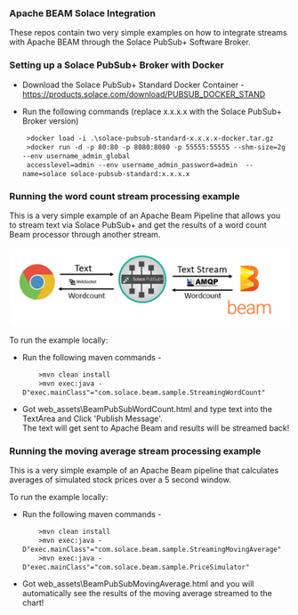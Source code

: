 ### Apache BEAM Solace Integration 

These repos contain two very simple examples on how to integrate streams with Apache BEAM through the Solace PubSub+ Software Broker. 

### Setting up a Solace PubSub+ Broker with Docker

  
   * Download the Solace PubSub+ Standard Docker Container - https://products.solace.com/download/PUBSUB_DOCKER_STAND
   
   * Run the following commands (replace x.x.x.x with the Solace PubSub+ Broker version)
      ```
       >docker load -i .\solace-pubsub-standard-x.x.x.x-docker.tar.gz
       >docker run -d -p 80:80 -p 8080:8080 -p 55555:55555 --shm-size=2g --env username_admin_global
       accesslevel=admin --env username_admin_password=admin  --name=solace solace-pubsub-standard:x.x.x.x
      ```


### Running the word count stream processing example
This is a very simple example of an Apache Beam Pipeline that allows you to stream text via Solace PubSub+ and get the results of a word count Beam processor through another stream.

![Solace Apache Beam](web_assets/word-count-beam.png "Apache Beam Solace")

To run the example locally:
      
   * Run the following maven commands - 
        ```
            >mvn clean install
            >mvn exec:java -D"exec.mainClass"="com.solace.beam.sample.StreamingWordCount"
        ```
    
   * Got web_assets\BeamPubSubWordCount.html and  type text into the TextArea and Click 'Publish Message'.     
     The text will get sent to Apache Beam and results will be streamed back!
   
### Running the moving average stream processing example
 This is a very simple example of an Apache Beam pipeline that calculates averages of simulated stock prices over a 5 second window.

To run the example locally:
   * Run the following maven commands - 
        ```
            >mvn clean install
            >mvn exec:java -D"exec.mainClass"="com.solace.beam.sample.StreamingMovingAverage"
            >mvn exec:java -D"exec.mainClass"="com.solace.beam.sample.PriceSimulator"
        ```
    
   * Got web_assets\BeamPubSubMovingAverage.html and you will automatically see the results of the moving average streamed to the chart!
